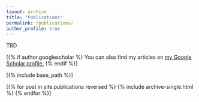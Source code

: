 ```yaml
---
layout: archive
title: "Publications"
permalink: /publications/
author_profile: true
---
```


TBD

[{% if author.googlescholar %}
  You can also find my articles on <u><a href="{{author.googlescholar}}">my Google Scholar profile</a>.</u>
{% endif %}]

[{% include base_path %}]

[{% for post in site.publications reversed %}
  {% include archive-single.html %}
{% endfor %}]
